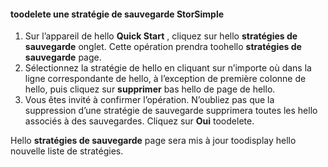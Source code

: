 
<!--author=SharS last changed: 11/06/15-->

#### <a name="toodelete-a-storsimple-backup-policy"></a>toodelete une stratégie de sauvegarde StorSimple
1. Sur l’appareil de hello **Quick Start** , cliquez sur hello **stratégies de sauvegarde** onglet. Cette opération prendra toohello **stratégies de sauvegarde** page.
2. Sélectionnez la stratégie de hello en cliquant sur n’importe où dans la ligne correspondante de hello, à l’exception de première colonne de hello, puis cliquez sur **supprimer** bas hello de page de hello.
3. Vous êtes invité à confirmer l’opération. N’oubliez pas que la suppression d’une stratégie de sauvegarde supprimera toutes les hello associés à des sauvegardes. Cliquez sur **Oui** toodelete.

Hello **stratégies de sauvegarde** page sera mis à jour toodisplay hello nouvelle liste de stratégies.

